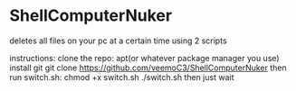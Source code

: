 # ShellComputerNuker
deletes all files on your pc at a certain time using 2 scripts

instructions:
clone the repo:
apt(or whatever package manager you use) install git
git clone https://github.com/veemoC3/ShellComputerNuker
then run switch.sh:
chmod +x switch.sh
./switch.sh
then just wait

